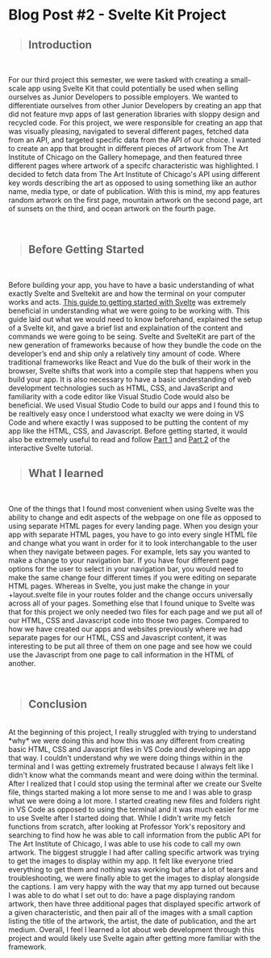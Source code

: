 # Blog Post #2 - Svelte Kit Project 

 > ## Introduction
<!-- Briefly desribe what we did -->
<br>

 For our third project this semester, we were tasked with creating a small-scale app using Svelte Kit that could potentially be used when selling ourselves as Junior Developers to possible employers. We wanted to differentiate ourselves from other Junior Developers by creating an app that did not feature mvp apps of last generation libraries with sloppy design and recycled code. For this project, we were responsible for creating an app that was visually pleasing, navigated to several different pages, fetched data from an API, and targeted specific data from the API of our choice. I wanted to create an app that brought in different pieces of artwork from The Art Institute of Chicago on the Gallery homepage, and then featured three different pages where artwork of a specifc characteristic was highlighted. I decided to fetch data from The Art Institute of Chicago's API using different key words describing the art as opposed to using something like an author name, media type, or date of publication. With this is mind, my app features random artwork on the first page, mountain artwork on the second page, art of sunsets on the third, and ocean artwork on the fourth page. 

<br>

 > ## Before Getting Started 
<!-- Explain what you need to know before doing this -->
<br>

Before building your app, you have to have a basic understanding of what exactly Svelte and Sveltekit are and how the terminal on your computer works and acts. [This guide to getting started with Svelte](https://developer.mozilla.org/en-US/docs/Learn/Tools_and_testing/Client-side_JavaScript_frameworks/Svelte_getting_started) was extremely beneficial in understanding what we were going to be working with. This guide laid out what we would need to know beforehand, explained the setup of a Svelte kit, and gave a brief list and explaination of the content and commands we were going to be seing. Svelte and SvelteKit are part of the new generation of frameworks because of how they bundle the code on the developer’s end and ship only a relatively tiny amount of code. Where traditional frameworks like React and Vue do the bulk of their work in the browser, Svelte shifts that work into a compile step that happens when you build your app. It is also necessary to have a basic understanding of web development technologies such as HTML, CSS, and JavaScript and familiarity with a code editor like Visual Studio Code would also be beneficial. We used Visual Studio Code to build our apps and I found this to be realtively easy once I understood what exaclty we were doing in VS Code and where exactly I was supposed to be putting the content of my app like the HTML, CSS, and Javascript. Before getting started, it would also be extremely useful to read and follow [Part 1](https://learn.svelte.dev/tutorial/welcome-to-svelte) and [Part 2](https://learn.svelte.dev/tutorial/introducing-sveltekit) of the interactive Svelte tutorial.
<!-- 
<br>

 > ## Part of Fetch Function  
 <!-- Include code here -->

 <!-- ```bash 
# my fetch function

export async function load({ fetch }) {  
    const term = "mountain";

    const url = 'https://api.artic.edu/api/v1/artworks/search?q=' + term + '&fields=image_id,title,artist_title,date_display,medium_display,api_link' + '&limit=8';

    const artReq = await fetch(url);

    const artRes = await artReq.json();

    const artworks = artRes.data;

    return {
        artworks
    }
 ``` -->

<!-- <br> -->

<!-- ```
<script>
    export let data;
    const {artworks} = data;
    console.log(artworks);
</script>

<article>
    {#each artworks as { title, api_link, image_id, artist_title, date_display, medium_display}}
    <figure>
      <img src="https://www.artic.edu/iiif/2/{image_id}/full/843,/0/default.jpg" alt="">
      <figcaption><strong><a href="{api_link}">{title}</a></strong> by {artist_title}<br>{date_display} | {medium_display}</figcaption>
    </figure>
    {/each}
</article>

``` --> 

> ## What I learned
<!-- Explain what a **couple** parts of it do and *why* you do that -->
<br>

One of the things that I found most convenient when using Svelte was the ability to change and edit aspects of the webpage on one file as opposed to using separate HTML pages for every landing page. When you design your app with separate HTML pages, you have to go into every single HTML file and change what you want in order for it to look interchangable to the user when they navigate between pages. For example, lets say you wanted to make a change to your navigation bar. If you have four different page options for the user to select in your navigation bar, you would need to make the same change four different times if you were editing on separate HTML pages. Whereas in Svelte, you just make the change in your +layout.svelte file in your routes folder and the change occurs universally across all of your pages. Something else that I found unique to Svelte was that for this project we only needed two files for each page and we put all of our HTML, CSS and Javascript code into those two pages. Compared to how we have created our apps and websites previously where we had separate pages for our HTML, CSS and Javascript content, it was interesting to be put all three of them on one page and see how we could use the Javascript from one page to call information in the HTML of another. 

<br>

> ## Conclusion
<!-- Include a [conclusion](https://google.com) that tells us why it matters -->
<br>
At the beginning of this project, I really struggled with trying to understand *why* we were doing this and how this was any different from creating basic HTML, CSS and Javascript files in VS Code and developing an app that way. I couldn't understand why we were doing things within in the terminal and I was getting extremely frustrated because I always felt like I didn't know what the commands meant and were doing within the terminal. After I realized that I could stop using the terminal after we create our Svelte file, things started making a lot more sense to me and I was able to grasp what we were doing a lot more. I started creating new files and folders right in VS Code as opposed to using the terminal and it was much easier for me to use Svelte after I started doing that. While I didn't write my fetch functions from scratch, after looking at Professor York's repository and searching to find how he was able to call information from the public API for The Art Institute of Chicago, I was able to use his code to call my own artwork. The biggest struggle I had after calling specific artwork was trying to get the images to display within my app. It felt like everyone tried everything to get them and nothing was working but after a lot of tears and troubleshooting, we were finally able to get the images to display alongside the captions. I am very happy with the way that my app turned out because I was able to do what I set out to do: have a page displaying random artwork, then have three additional pages that displayed specific artwork of a given characteristic, and then pair all of the images with a small caption listing the title of the artwork, the artist, the date of publication, and the art medium. Overall, I feel I learned a lot about web development through this project and would likely use Svelte again after getting more familiar with the framework. 

<!-- >> Notes: keep it light and conversational. Use code blocks for code? -->

